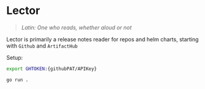 # Lector

>*Latin: One who reads, whether aloud or not* 

Lector is primarily a release notes reader for repos and helm charts, starting with `Github` and `ArtifactHub`

Setup:

```BASH
export GHTOKEN:{githubPAT/APIKey}

go run .
```




